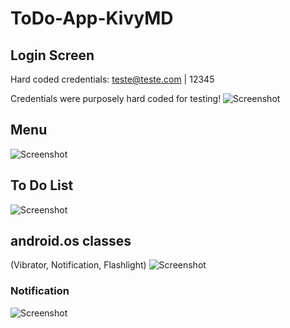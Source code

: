 # ToDo-App-KivyMD

## Login Screen
Hard coded credentials: teste@teste.com | 12345

Credentials were purposely hard coded for testing!
![Screenshot](screenshots/1.jpg)


## Menu
![Screenshot](screenshots/2.jpg)


## To Do List
![Screenshot](screenshots/3.jpg)


## android.os classes 
(Vibrator, Notification, Flashlight)
![Screenshot](screenshots/4.jpg)


### Notification
![Screenshot](screenshots/5.jpg)
